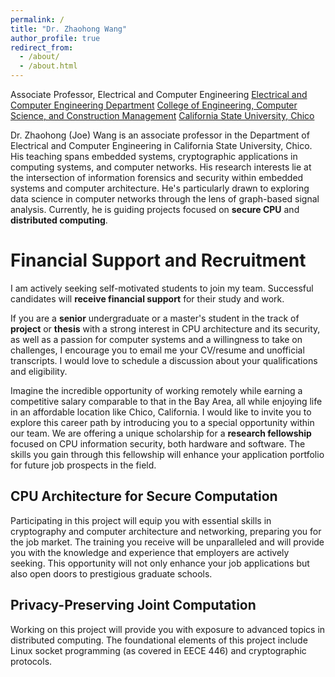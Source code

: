 ```yaml
---
permalink: /
title: "Dr. Zhaohong Wang"
author_profile: true
redirect_from: 
  - /about/
  - /about.html
---
```

Associate Professor, Electrical and Computer Engineering
[Electrical and Computer Engineering Department](https://www.csuchico.edu/academics/college/engineering/departments/electrical-computer-engineering/)
[College of Engineering, Computer Science, and Construction Management](https://www.csuchico.edu/academics/college/engineering/index.shtml)
[California State University, Chico](https://www.csuchico.edu/academics/college/engineering/index.shtml)

Dr. Zhaohong (Joe) Wang is an associate professor in the Department of Electrical and Computer Engineering in California State University, Chico. His teaching spans embedded systems, cryptographic applications in computing systems, and computer networks.  His research interests lie at the intersection of information forensics and security within embedded systems and computer architecture.  He's particularly drawn to exploring data science in computer networks through the lens of graph-based signal analysis.  Currently, he is guiding projects focused on **secure CPU** and **distributed computing**.

Financial Support and Recruitment
======
I am actively seeking self-motivated students to join my team. Successful candidates will **receive financial support** for their study and work.

If you are a **senior** undergraduate or a master's student in the track of **project** or **thesis** with a strong interest in CPU architecture and its security, as well as a passion for computer systems and a willingness to take on challenges, I encourage you to email me your CV/resume and unofficial transcripts. I would love to schedule a discussion about your qualifications and eligibility.

Imagine the incredible opportunity of working remotely while earning a competitive salary comparable to that in the Bay Area, all while enjoying life in an affordable location like Chico, California. I would like to invite you to explore this career path by introducing you to a special opportunity within our team. We are offering a unique scholarship for a **research fellowship** focused on CPU information security, both hardware and software. The skills you gain through this fellowship will enhance your application portfolio for future job prospects in the field.

CPU Architecture for Secure Computation
------
Participating in this project will equip you with essential skills in cryptography and computer architecture and networking, preparing you for the job market. The training you receive will be unparalleled and will provide you with the knowledge and experience that employers are actively seeking. This opportunity will not only enhance your job applications but also open doors to prestigious graduate schools.

Privacy-Preserving Joint Computation
------
Working on this project will provide you with exposure to advanced topics in distributed computing. The foundational elements of this project include Linux socket programming (as covered in EECE 446) and cryptographic protocols.

